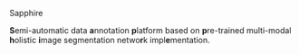 Sapphire

**S**emi-automatic data **a**nnotation **p**latform based on **p**re-trained multi-modal **h**olistic **i**mage segmentation netwo**r**k impl**e**mentation.
